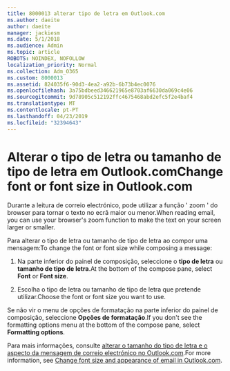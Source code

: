 ```yaml
---
title: 8000013 alterar tipo de letra em Outlook.com
ms.author: daeite
author: daeite
manager: jackiesm
ms.date: 5/1/2018
ms.audience: Admin
ms.topic: article
ROBOTS: NOINDEX, NOFOLLOW
localization_priority: Normal
ms.collection: Adm_O365
ms.custom: 8000013
ms.assetid: 824035f6-90d3-4ea2-a92b-6b73b4ec0076
ms.openlocfilehash: 3a75bdbeed346621965e8703af6630da069c4e06
ms.sourcegitcommit: 9d78905c512192ffc4675468abd2efc5f2e4baf4
ms.translationtype: MT
ms.contentlocale: pt-PT
ms.lasthandoff: 04/23/2019
ms.locfileid: "32394643"
---
```

# <a name="change-font-or-font-size-in-outlookcom"></a><span data-ttu-id="bb90a-102">Alterar o tipo de letra ou tamanho de tipo de letra em Outlook.com</span><span class="sxs-lookup"><span data-stu-id="bb90a-102">Change font or font size in Outlook.com</span></span>

<span data-ttu-id="bb90a-103">Durante a leitura de correio electrónico, pode utilizar a função ' zoom ' do browser para tornar o texto no ecrã maior ou menor.</span><span class="sxs-lookup"><span data-stu-id="bb90a-103">When reading email, you can use your browser's zoom function to make the text on your screen larger or smaller.</span></span>
  
<span data-ttu-id="bb90a-104">Para alterar o tipo de letra ou tamanho de tipo de letra ao compor uma mensagem:</span><span class="sxs-lookup"><span data-stu-id="bb90a-104">To change the font or font size while composing a message:</span></span>
  
1. <span data-ttu-id="bb90a-105">Na parte inferior do painel de composição, seleccione o **tipo de letra** ou **tamanho de tipo de letra**.</span><span class="sxs-lookup"><span data-stu-id="bb90a-105">At the bottom of the compose pane, select **Font** or **Font size**.</span></span>
    
2. <span data-ttu-id="bb90a-106">Escolha o tipo de letra ou tamanho de tipo de letra que pretende utilizar.</span><span class="sxs-lookup"><span data-stu-id="bb90a-106">Choose the font or font size you want to use.</span></span>
    
<span data-ttu-id="bb90a-107">Se não vir o menu de opções de formatação na parte inferior do painel de composição, seleccione **Opções de formatação**.</span><span class="sxs-lookup"><span data-stu-id="bb90a-107">If you don't see the formatting options menu at the bottom of the compose pane, select **Formatting options**.</span></span>
  
<span data-ttu-id="bb90a-108">Para mais informações, consulte [alterar o tamanho do tipo de letra e o aspecto da mensagem de correio electrónico no Outlook.com](https://go.microsoft.com/fwlink/p/?linkid=873130).</span><span class="sxs-lookup"><span data-stu-id="bb90a-108">For more information, see [Change font size and appearance of email in Outlook.com](https://go.microsoft.com/fwlink/p/?linkid=873130).</span></span>
  

